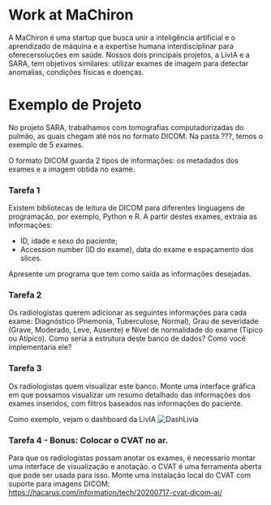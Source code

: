 # Work at MaChiron

A MaChiron é uma startup que busca unir a inteligência artificial e o aprendizado de máquina e a expertise humana interdisciplinar para oferecersoluções em saúde. Nossos dois principais projetos, a LivIA e a SARA, tem objetivos similares: utilizar exames de imagem para detectar anomalias, condições físicas e doenças.

# Exemplo de Projeto

No projeto SARA, trabalhamos com tomografias computadorizadas do pulmão, as quais chegam até nós no formato DICOM.
Na pasta ???, temos o exemplo de 5 exames.

O formato DICOM guarda 2 tipos de informações: os metadados dos exames e a imagem obtida no exame.

### Tarefa 1

Existem bibliotecas de leitura de DICOM para diferentes linguagens de programação, por exemplo, Python e R. A partir destes exames, extraia as informações:
- ID, idade e sexo do paciente;
- Accession number (ID do exame), data do exame e espaçamento dos slices.

Apresente um programa que tem como saída as informações desejadas.

### Tarefa 2

Os radiologistas querem adicionar as seguintes informações para cada exame: Diagnóstico (Pnemonia, Tuberculose, Normal), Grau de severidade (Grave, Moderado, Leve, Ausente) e Nível de normalidade do exame (Típico ou Atípico).
Como seria a estrutura deste banco de dados? Como você implementaria ele?


### Tarefa 3

Os radiologistas quem visualizar este banco. Monte uma interface gráfica em que possamos visualizar um resumo detalhado das informações dos exames inseridos, com filtros baseados nas informações do paciente. 

Como exemplo, vejam o dashboard da LivIA
![DashLivia](https://user-images.githubusercontent.com/10574148/109868849-e9fa9300-7c46-11eb-955d-040c13e10786.jpeg)


### Tarefa 4 - Bonus: Colocar o CVAT no ar.

Para que os radiologistas possam anotar os exames, é necessario montar uma interface de visualização e anotação. o CVAT é uma ferramenta aberta que pode ser usada para isso. Monte uma instalação local do CVAT com suporte para imagens DICOM: https://hacarus.com/information/tech/20200717-cvat-dicom-ai/


